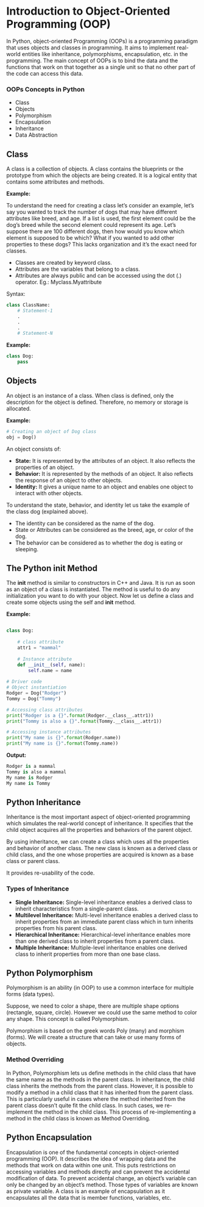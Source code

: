 # Introduction to Object-Oriented Programming (OOP)

In Python, object-oriented Programming (OOPs) is a programming paradigm that uses objects and classes in programming. It aims to implement real-world entities like inheritance, polymorphisms, encapsulation, etc. in the programming. The main concept of OOPs is to bind the data and the functions that work on that together as a single unit so that no other part of the code can access this data.

### OOPs Concepts in Python

- Class
- Objects
- Polymorphism
- Encapsulation
- Inheritance
- Data Abstraction

## Class

A class is a collection of objects. A class contains the blueprints or the prototype from which the objects are being created. It is a logical entity that contains some attributes and methods. 

**Example:**

To understand the need for creating a class let’s consider an example, let’s say you wanted to track the number of dogs that may have different attributes like breed, and age. If a list is used, the first element could be the dog’s breed while the second element could represent its age. Let’s suppose there are 100 different dogs, then how would you know which element is supposed to be which? What if you wanted to add other properties to these dogs? This lacks organization and it’s the exact need for classes. 

- Classes are created by keyword class.
- Attributes are the variables that belong to a class.
- Attributes are always public and can be accessed using the dot (.) operator. Eg.: Myclass.Myattribute

Syntax:

```python
class ClassName:
    # Statement-1
    .
    .
    .
    # Statement-N
```

**Example:**

```python
class Dog:
    pass
```

## Objects

An object is an instance of a class. When class is defined, only the description for the object is defined. Therefore, no memory or storage is allocated.

**Example:**

```python
# Creating an object of Dog class
obj = Dog()
```

An object consists of:

- **State:** It is represented by the attributes of an object. It also reflects the properties of an object.
- **Behavior:** It is represented by the methods of an object. It also reflects the response of an object to other objects.
- **Identity:** It gives a unique name to an object and enables one object to interact with other objects.

To understand the state, behavior, and identity let us take the example of the class dog (explained above). 

- The identity can be considered as the name of the dog.
- State or Attributes can be considered as the breed, age, or color of the dog.
- The behavior can be considered as to whether the dog is eating or sleeping.

## The Python __init__ Method 

The __init__ method is similar to constructors in C++ and Java. It is run as soon as an object of a class is instantiated. The method is useful to do any initialization you want to do with your object. Now let us define a class and create some objects using the self and __init__ method.

**Example:**

```python

class Dog:
 
    # class attribute
    attr1 = "mammal"
 
    # Instance attribute
    def __init__(self, name):
        self.name = name
 
# Driver code
# Object instantiation
Rodger = Dog("Rodger")
Tommy = Dog("Tommy")

# Accessing class attributes
print("Rodger is a {}".format(Rodger.__class__.attr1))
print("Tommy is also a {}".format(Tommy.__class__.attr1))

# Accessing instance attributes
print("My name is {}".format(Rodger.name))
print("My name is {}".format(Tommy.name))
```

**Output:**

```python
Rodger is a mammal
Tommy is also a mammal
My name is Rodger
My name is Tommy
```

## Python Inheritance

Inheritance is the most important aspect of object-oriented programming which simulates the real-world concept of inheritance. It specifies that the child object acquires all the properties and behaviors of the parent object.

By using inheritance, we can create a class which uses all the properties and behavior of another class. The new class is known as a derived class or child class, and the one whose properties are acquired is known as a base class or parent class.

It provides re-usability of the code.

### Types of Inheritance

- **Single Inheritance:** Single-level inheritance enables a derived class to inherit characteristics from a single-parent class.
- **Multilevel Inheritance:** Multi-level inheritance enables a derived class to inherit properties from an immediate parent class which in turn inherits properties from his parent class. 
- **Hierarchical Inheritance:** Hierarchical-level inheritance enables more than one derived class to inherit properties from a parent class.
- **Multiple Inheritance:** Multiple-level inheritance enables one derived class to inherit properties from more than one base class.

## Python Polymorphism

Polymorphism is an ability (in OOP) to use a common interface for multiple forms (data types).

Suppose, we need to color a shape, there are multiple shape options (rectangle, square, circle). However we could use the same method to color any shape. This concept is called Polymorphism.

Polymorphism is based on the greek words Poly (many) and morphism (forms). We will create a structure that can take or use many forms of objects.

### Method Overriding
In Python, Polymorphism lets us define methods in the child class that have the same name as the methods in the parent class. In inheritance, the child class inherits the methods from the parent class. However, it is possible to modify a method in a child class that it has inherited from the parent class. This is particularly useful in cases where the method inherited from the parent class doesn’t quite fit the child class. In such cases, we re-implement the method in the child class. This process of re-implementing a method in the child class is known as Method Overriding.

## Python Encapsulation

Encapsulation is one of the fundamental concepts in object-oriented programming (OOP). It describes the idea of wrapping data and the methods that work on data within one unit. This puts restrictions on accessing variables and methods directly and can prevent the accidental modification of data. To prevent accidental change, an object’s variable can only be changed by an object’s method. Those types of variables are known as private variable. A class is an example of encapsulation as it encapsulates all the data that is member functions, variables, etc.

